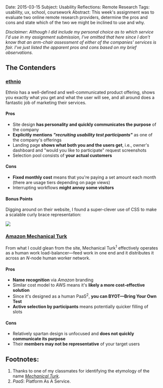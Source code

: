 Date:     2015-03-15
Subject:  Usability Reflections: Remote Research
Tags:     usability, ux, school, coursework
Abstract: This week's assignment was to evaluate two online remote research providers, determine the pros and cons and state which of the two we might be inclined to use and why.

*Disclaimer: Although I did include my personal choice as to which service I'd use in my assignment submission, I've omitted that here since I don't know that an arm-chair assessment of either of the companies' services is fair.  I've just listed the apparent pros and cons based on my brief observations.*

## The Contenders

### [ethnio](http://ethn.io)

Ethnio has a well-defined and well-communicated product offering, shows you exactly what you get and what the user will see, and all around does a fantastic job of marketing their services.

#### Pros

* Site design **has personality and quickly communicates the purpose** of the company
* **Explicitly mentions** ***"recruiting usability test participants"*** as one of the company's offerings
* Landing page **shows what both you and the users get**, i.e., owner's dashboard and "would you like to participate" request screenshots
* Selection pool consists of **your actual customers**

#### Cons

* **Fixed monthly cost** means that you're paying a set amount each month (there are usage tiers depending on page views)
* Interrupting workflows **might annoy some visitors**

#### Bonus Points

Digging around on their website, I found a super-clever use of CSS to make a scalable curly brace representation:

[<img src="../writing/attachments/curly-brace-in-css-thumbnail.png"/>](../writing/attachments/curly-brace-in-css.png)


### [Amazon Mechanical Turk](http://www.mturk.com)

From what I could glean from the site, Mechanical Turk<sup>1</sup> effectively operates as a human work load-balancer&mdash;feed work in one end and it distributes it across an *N*-node human worker network.

#### Pros

* **Name recognition** via *Amazon* branding
* Similar cost model to AWS means it's **likely a more cost-effective solution**
* Since it's designed as a human PaaS<sup>2</sup>, **you can BYOT&mdash;Bring Your Own Test**
* **Active selection by participants** means potentially quicker filling of slots

#### Cons

* Relatively spartan design is unfocused and **does not quickly communicate its purpose**
* Their **members may not be representative** of your target users


## Footnotes:

1. Thanks to one of my classmates for identifying the etymology of the name *[Mechanical Turk](http://en.wikipedia.org/wiki/The_Turk)*.
2. _PaaS_: Platform As A Service.

